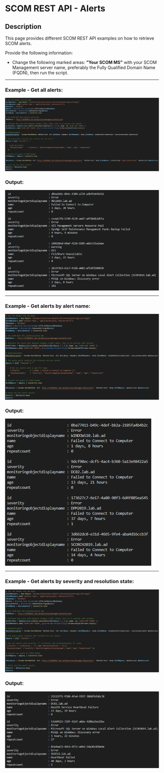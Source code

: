 # SCOM REST API - Alerts


## Description
This page provides different SCOM REST API examples on how to retrieve SCOM alerts.

Provide the following information:

- Change the following marked areas: **"Your SCOM MS"** with your SCOM Management server name, preferably the Fully Qualified Domain Name (FQDN), then run the script.

-----------------------------------------------------------------------------------------------------------------------------------------------------------------------------------

### Example - Get all alerts:
![alt text](https://github.com/LeonLaude/SCOM/blob/master/REST%20API/Alerts/Images/REST-API-SCOM-Alert-All.png)

### Output:
![alt text](https://github.com/LeonLaude/SCOM/blob/master/REST%20API/Alerts/Images/REST-API-SCOM-Alert-All-result.png)


-----------------------------------------------------------------------------------------------------------------------------------------------------------------------------------

### Example - Get alerts by alert name:
![alt text](https://github.com/LeonLaude/SCOM/blob/master/REST%20API/Alerts/Images/REST-API-SCOM-Alert-Alertname.png)

### Output:
![alt text](https://github.com/LeonLaude/SCOM/blob/master/REST%20API/Alerts/Images/REST-API-SCOM-Alert-Alertname-result.png)

-----------------------------------------------------------------------------------------------------------------------------------------------------------------------------------

### Example - Get alerts by severity and resolution state:
![alt text](https://github.com/LeonLaude/SCOM/blob/master/REST%20API/Alerts/Images/REST-API-SCOM-Alert-Severity-ResolutionState.png)

### Output:
![alt text](https://github.com/LeonLaude/SCOM/blob/master/REST%20API/Alerts/Images/REST-API-SCOM-Alert-Severity-ResolutionState-result.png)
